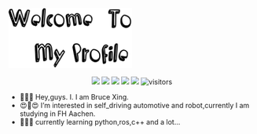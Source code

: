 <img src="media/welcome-to-my-profile.svg" alt="Image" width="50%">

<p align="center">
    <a href="https://github.com/BEPb/BEPb"><img src="https://img.shields.io/badge/status-updating-brightgreen.svg"></a>
    <a href="https://github.com/python/cpython"><img src="https://img.shields.io/badge/Python-3.10-FF1493.svg"></a>
    <a href="https://github.com/BruceXing24/BruceXing24/graphs/contributors"><img src="https://img.shields.io/github/contributors/BruceXing24/BruceXing24?color=blue"></a>
    <a href="https://github.com/BruceXing24/BruceXing24/stargazers"><img src="https://img.shields.io/github/stars/BruceXing24/BruceXing24?logo=github"></a>
    <a href="https://github.com/BEPb/BEPb/network/members"><img src="https://img.shields.io/github/forks/BEPb/BEPb.svg?color=blue&logo=github"></a>
    <img src="https://visitor-badge.laobi.icu/badge?page_id=BEPb.BEPb" alt="visitors"/>   
</p>



- 🔧👦🔧 Hey,guys. I. I am Bruce Xing. 
- 😍🔧😍 I’m interested in self_driving automotive and robot,currently  I am studying in FH Aachen.
- 🔧👦🔧 currently learning python,ros,c++ and a lot...


<!---
BruceXing24/BruceXing24 is a ✨ special ✨ repository because its `README.md` (this file) appears on your GitHub profile.
You can click the Preview link to take a look at your changes.
--->
